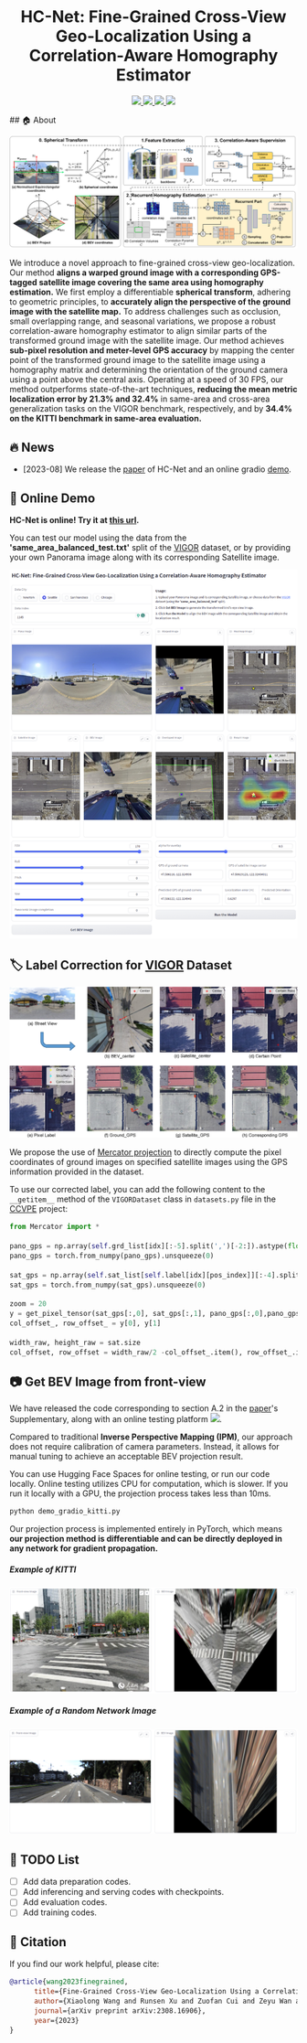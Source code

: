 <h1 align="center"><strong>HC-Net: Fine-Grained Cross-View Geo-Localization Using a Correlation-Aware Homography Estimator</strong></h1>

<p align="center">
  <a href="https://arxiv.org/abs/2308.16906" target='_blank'>
    <img src="https://img.shields.io/badge/arXiv-2308.16906-blue?">
  </a> 
  <a href="https://arxiv.org/pdf/2308.16906.pdf" target='_blank'>
    <img src="https://img.shields.io/badge/Paper-📖-blue?">
  </a> 
  <a href="http://101.230.144.196:7860/" target='_blank'>
    <img src="https://img.shields.io/badge/Demo-&#x1f917-blue">
  </a>
  <a href="https://huggingface.co/spaces/Xiaolong-Wang/HC-Net" target='_blank'>
    <img src="https://img.shields.io/badge/%F0%9F%A4%97%20Hugging%20Face-Spaces-blue">
  </a>
</p>
##  🏠 About

![image-20230831214545912](./figure/pipeline.png)

We introduce a novel approach to fine-grained cross-view geo-localization. Our method **aligns a warped ground image with a corresponding GPS-tagged satellite image covering the same area using homography estimation.** We first employ a differentiable **spherical transform**, adhering to geometric principles, to **accurately align the perspective of the ground image with the satellite map.** To address challenges such as occlusion, small overlapping range, and seasonal variations, we propose a robust correlation-aware homography estimator to align similar parts of the transformed ground image with the satellite image. Our method achieves **sub-pixel resolution and meter-level GPS accuracy** by mapping the center point of the transformed ground image to the satellite image using a homography matrix and determining the orientation of the ground camera using a point above the central axis. Operating at a speed of 30 FPS, our method outperforms state-of-the-art techniques, **reducing the mean metric localization error by 21.3% and 32.4%** in same-area and cross-area generalization tasks on the VIGOR benchmark, respectively, and by **34.4% on the KITTI benchmark in same-area evaluation.**

## 🔥 News

- [2023-08] We release the [paper](https://arxiv.org/abs/2308.16906) of HC-Net and an online gradio [demo](http://101.230.144.196:7860).

## 🤖 Online Demo

**HC-Net is online! Try it at [this url](http://101.230.144.196:7860/).**

You can test our model using the data from the **'same_area_balanced_test.txt'** split of the [VIGOR](https://github.com/Jeff-Zilence/VIGOR) dataset, or by providing your own Panorama image along with its corresponding Satellite image.

<img src="./figure/Demo.png" alt="image-20230831204530724" style="zoom: 80%;" />

## 🏷️ Label Correction for [VIGOR](https://github.com/Jeff-Zilence/VIGOR) Dataset

<img src="./figure/VIGOR_label.png" alt="image-20230831204530724" style="zoom: 60%;" />

We propose the use of [Mercator projection](https://en.wikipedia.org/wiki/Web_Mercator_projection#References) to directly compute the pixel coordinates of ground images on specified satellite images using the GPS information provided in the dataset.

To use our corrected label, you can add the following content to the `__getitem__` method of the `VIGORDataset` class in `datasets.py` file in the [CCVPE](https://github.com/tudelft-iv/CCVPE) project:

```python
from Mercator import *

pano_gps = np.array(self.grd_list[idx][:-5].split(',')[-2:]).astype(float)   
pano_gps = torch.from_numpy(pano_gps).unsqueeze(0) 

sat_gps = np.array(self.sat_list[self.label[idx][pos_index]][:-4].split('_')[-2:]).astype(float)
sat_gps = torch.from_numpy(sat_gps).unsqueeze(0)     

zoom = 20
y = get_pixel_tensor(sat_gps[:,0], sat_gps[:,1], pano_gps[:,0],pano_gps[:,1], zoom) 
col_offset_, row_offset_ = y[0], y[1]

width_raw, height_raw = sat.size
col_offset, row_offset = width_raw/2 -col_offset_.item(), row_offset_.item() - height_raw/2
```

## 📷 Get BEV Image from front-view

We have released the code corresponding to section A.2 in the [paper](https://arxiv.org/abs/2308.16906)'s Supplementary, along with an online testing platform [<img src="https://img.shields.io/badge/%F0%9F%A4%97%20Hugging%20Face-Spaces-blue">](https://huggingface.co/spaces/Xiaolong-Wang/HC-Net).

Compared to traditional **Inverse Perspective Mapping (IPM)**, our approach does not require calibration of camera parameters. Instead, it allows for manual tuning to achieve an acceptable BEV projection result.

You can use Hugging Face Spaces for online testing, or run our code locally. Online testing utilizes CPU for computation, which is slower. If you run it locally with a GPU, the projection process takes less than 10ms.

```bash
python demo_gradio_kitti.py
```

Our projection process is implemented entirely in PyTorch, which means **our projection method is differentiable and can be directly deployed in any network for gradient propagation.**

##### Example of KITTI

<img src="./figure/Example_kitti.png" alt="image-20230904150231834" style="zoom:80%;" />

##### Example of a Random Network Image

<img src="./figure/Example_random.png" alt="image-20230904150208550" style="zoom:80%;" />

## 📝 TODO List

- [ ] Add data preparation codes.
- [ ] Add inferencing and serving codes with checkpoints.
- [ ] Add evaluation codes.
- [ ] Add training codes.

## 🔗 Citation

If you find our work helpful, please cite:

```bibtex
@article{wang2023finegrained,
      title={Fine-Grained Cross-View Geo-Localization Using a Correlation-Aware Homography Estimator}, 
      author={Xiaolong Wang and Runsen Xu and Zuofan Cui and Zeyu Wan and Yu Zhang},
      journal={arXiv preprint arXiv:2308.16906},
      year={2023}
}
```
